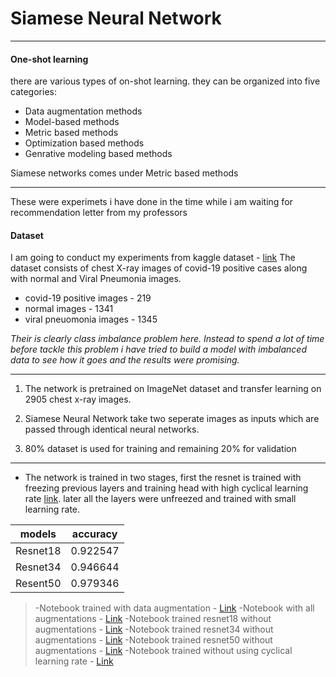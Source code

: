 # Siamese Neural Network
---
#### One-shot learning
there are various types of on-shot learning. they can be organized into five categories:
- Data augmentation methods
- Model-based methods
- Metric based methods
- Optimization based methods
- Genrative modeling based methods

Siamese networks comes under Metric based methods

---

These were experimets i have done in the time while i am waiting for recommendation letter from my professors 

#### Dataset
I am going to conduct my experiments from kaggle dataset - [link](http://https://www.kaggle.com/tawsifurrahman/covid19-radiography-database)
The dataset consists of chest X-ray images of covid-19 positive cases along with normal and Viral Pneumonia images.

-  covid-19 positive images - 219
-  normal images                 - 1341
-  viral pneuomonia images - 1345

*Their is clearly class imbalance problem here. Instead to spend a lot of time before tackle this problem i have tried to build a model with imbalanced data to see how it goes and the results were promising.*


------------

1. The network is pretrained on ImageNet dataset and transfer learning on 2905 chest x-ray images.

2. Siamese Neural Network take two seperate images as inputs which are passed through identical neural networks.

3. 80% dataset is used for training and remaining 20% for validation

------------

* The network is trained in two stages, first the resnet is trained with freezing previous layers and training head with high cyclical learning rate [link](https://arxiv.org/pdf/1803.09820.pdf). later all the layers were unfreezed and trained with small learning rate.

|  models | accuracy   |
| ------------ | ------------ |
|  Resnet18 | 0.922547  |
|  Resnet34 | 0.946644 |
|  Resent50 | 0.979346  |


> -Notebook trained with data augmentation - [Link](https://www.kaggle.com/harshasatyavardhan/trained-with-adjusted-augmentation)
> -Notebook with all augmentations - [Link](https://www.kaggle.com/harshasatyavardhan/augmentations)
> -Notebook trained resnet18 without augmentations - [Link](https://www.kaggle.com/harshasatyavardhan/covid19-siamese-resnet18-without-augmentation)
> -Notebook trained resnet34 without augmentations - [Link](https://www.kaggle.com/harshasatyavardhan/covid19-siamese-resnet34-without-augmentation)
> -Notebook trained resnet50 without augmentations - [Link](https://www.kaggle.com/harshasatyavardhan/covid19-siamese-resnet50-without-augmentation)
> -Notebook trained without using cyclical learning rate - [Link](https://www.kaggle.com/harshasatyavardhan/fine-tune)
